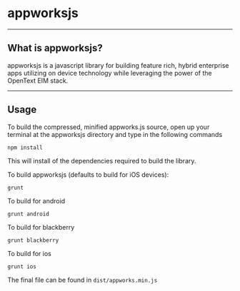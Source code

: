 # appworksjs

----
## What is appworksjs?

appworksjs is a javascript library for building feature rich, hybrid enterprise apps utilizing on device technology while leveraging the power of the OpenText EIM stack.

----
## Usage
To build the compressed, minified appworks.js source, open up your terminal at the appworksjs directory and type in the following commands

````npm install````

This will install of the dependencies required to build the library.

To build appworksjs  (defaults to build for iOS devices):

````grunt````

To build for android

````grunt android````

To build for blackberry

````grunt blackberry````

To build for ios

````grunt ios````

The final file can be found in ````dist/appworks.min.js````